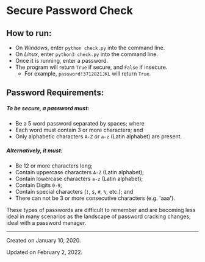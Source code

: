 # Secure Password Check

## How to run:

- On *Windows*, enter `python check.py` into the command line.
- On *Linux*, enter `python3 check.py` into the command line.
- Once it is running, enter a password.
- The program will return `True` if secure, and `False` if insecure.
  - For example, `password!3712821JKL` will return `True`.


## Password Requirements:

##### To be secure, a password must:
- Be a 5 word password separated by spaces; where
- Each word must contain 3 or more characters; and
- Only alphabetic characters `A-Z` or `a-z` (Latin alphabet) are present.



##### Alternatively, it must:
- Be 12 or more characters long;
- Contain uppercase characters `A-Z` (Latin alphabet);
- Contain lowercase characters `a-z` (Latin alphabet);
- Contain Digits `0-9`;
- Contain special characters (`!`, `$`, `#`, `%`, etc.); and
- There can not be 3 or more consecutive characters (e.g. 'aaa').


These types of passwords are difficult to remember and are becoming less ideal in many scenarios as the landscape of password cracking changes; ideal with a password manager.


---

Created on January 10, 2020.

Updated on February 2, 2022.
